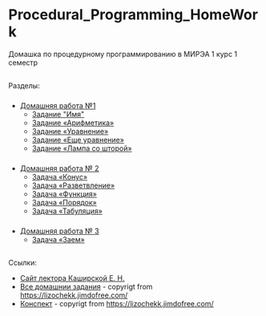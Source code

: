 # Procedural_Programming_HomeWork
Домашка по процедурному программированию в МИРЭА 1 курс 1 семестр

##
Разделы:
###
* [Домашняя работа №1](HomeWork_1)
    - [Задание "Имя"](HomeWork_1/task_name)
    - [Задание «Арифметика»](HomeWork_1/task_arithmetic)
    - [Задание «Уравнение»](HomeWork_1/task_equation)
    - [Задание «Еще уравнение»](HomeWork_1/task_quadratic_equation)
    - [Задание «Лампа со шторой»](HomeWork_1/task_lamp_with_curtain)

###
 * [Домашняя работа № 2](HomeWork_2)
    - [Задача «Конус»](HomeWork_2/task_cone_problem)
    - [Задача «Разветвление»](HomeWork_2/task_branching)
    - [Задача «Функция»](HomeWork_2/task_function)
    - [Задача «Порядок»](HomeWork_2/task_order)
    - [Задача «Табуляция»](HomeWork_2/task_tabulation)
    
###
 - [Домашняя работа № 3](HomeWork_3)
    - [Задача «Заем»](HomeWork_3/task_loan)

##
Ссылки:

 - [Сайт лектора Каширской Е. Н.](https://lizochekk.jimdofree.com/)
 - [Все домашнии задания](ReferenceMaterial/ALL_HOMEWORKS.pdf) \- copyrigt from <https://lizochekk.jimdofree.com/>
 - [Конспект](ReferenceMaterial/ABSTRACT.pdf) \- copyrigt from <https://lizochekk.jimdofree.com/>

